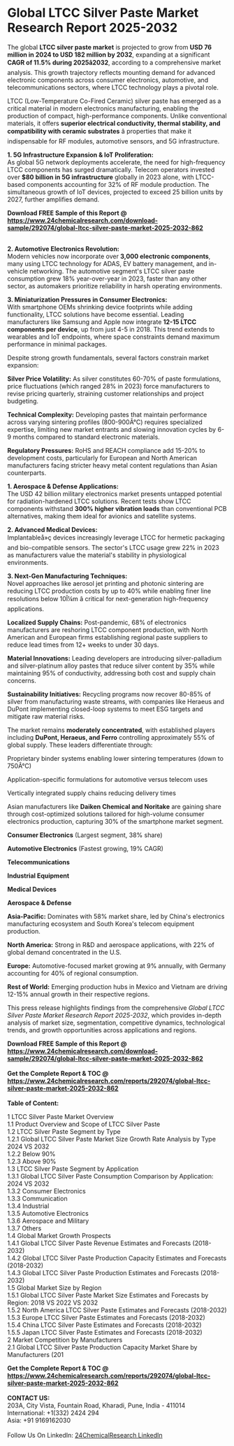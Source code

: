 <h1>Global LTCC Silver Paste Market Research Report 2025-2032</h1><p>The global <strong>LTCC silver paste market</strong> is projected to grow from <strong>USD 76 million in 2024 to USD 182 million by 2032</strong>, expanding at a significant <strong>CAGR of 11.5% during 2025â2032</strong>, according to a comprehensive market analysis. This growth trajectory reflects mounting demand for advanced electronic components across consumer electronics, automotive, and telecommunications sectors, where LTCC technology plays a pivotal role.</p><p>LTCC (Low-Temperature Co-Fired Ceramic) silver paste has emerged as a critical material in modern electronics manufacturing, enabling the production of compact, high-performance components. Unlike conventional materials, it offers <strong>superior electrical conductivity, thermal stability, and compatibility with ceramic substrates</strong> â properties that make it indispensable for RF modules, automotive sensors, and 5G infrastructure.</p><p><strong>1. 5G Infrastructure Expansion &amp; IoT Proliferation:</strong><br>
As global 5G network deployments accelerate, the need for high-frequency LTCC components has surged dramatically. Telecom operators invested over <strong>$80 billion in 5G infrastructure</strong> globally in 2023 alone, with LTCC-based components accounting for 32% of RF module production. The simultaneous growth of IoT devices, projected to exceed 25 billion units by 2027, further amplifies demand.</p><div><b>Download FREE Sample of this Report @ 
            <a href="https://www.24chemicalresearch.com/download-sample/292074/global-ltcc-silver-paste-market-2025-2032-862">
            https://www.24chemicalresearch.com/download-sample/292074/global-ltcc-silver-paste-market-2025-2032-862</a></b></div><br><p><strong>2. Automotive Electronics Revolution:</strong><br>
Modern vehicles now incorporate over <strong>3,000 electronic components</strong>, many using LTCC technology for ADAS, EV battery management, and in-vehicle networking. The automotive segment's LTCC silver paste consumption grew 18% year-over-year in 2023, faster than any other sector, as automakers prioritize reliability in harsh operating environments.</p><p><strong>3. Miniaturization Pressures in Consumer Electronics:</strong><br>
With smartphone OEMs shrinking device footprints while adding functionality, LTCC solutions have become essential. Leading manufacturers like Samsung and Apple now integrate <strong>12-15 LTCC components per device</strong>, up from just 4-5 in 2018. This trend extends to wearables and IoT endpoints, where space constraints demand maximum performance in minimal packages.</p><p>Despite strong growth fundamentals, several factors constrain market expansion:</p><p><strong>Silver Price Volatility:</strong> As silver constitutes 60-70% of paste formulations, price fluctuations (which ranged 28% in 2023) force manufacturers to revise pricing quarterly, straining customer relationships and project budgeting.</p><p><strong>Technical Complexity:</strong> Developing pastes that maintain performance across varying sintering profiles (800-900Â°C) requires specialized expertise, limiting new market entrants and slowing innovation cycles by 6-9 months compared to standard electronic materials.</p><p><strong>Regulatory Pressures:</strong> RoHS and REACH compliance add 15-20% to development costs, particularly for European and North American manufacturers facing stricter heavy metal content regulations than Asian counterparts.</p><p><strong>1. Aerospace &amp; Defense Applications:</strong><br>
The USD 42 billion military electronics market presents untapped potential for radiation-hardened LTCC solutions. Recent tests show LTCC components withstand <strong>300% higher vibration loads</strong> than conventional PCB alternatives, making them ideal for avionics and satellite systems.</p><p><strong>2. Advanced Medical Devices:</strong><br>
Implantableå»ç devices increasingly leverage LTCC for hermetic packaging and bio-compatible sensors. The sector's LTCC usage grew 22% in 2023 as manufacturers value the material's stability in physiological environments.</p><p><strong>3. Next-Gen Manufacturing Techniques:</strong><br>
Novel approaches like aerosol jet printing and photonic sintering are reducing LTCC production costs by up to 40% while enabling finer line resolutions below 10Î¼m â critical for next-generation high-frequency applications.</p><p><strong>Localized Supply Chains:</strong> Post-pandemic, 68% of electronics manufacturers are reshoring LTCC component production, with North American and European firms establishing regional paste suppliers to reduce lead times from 12+ weeks to under 30 days.</p><p><strong>Material Innovations:</strong> Leading developers are introducing silver-palladium and silver-platinum alloy pastes that reduce silver content by 35% while maintaining 95% of conductivity, addressing both cost and supply chain concerns.</p><p><strong>Sustainability Initiatives:</strong> Recycling programs now recover 80-85% of silver from manufacturing waste streams, with companies like Heraeus and DuPont implementing closed-loop systems to meet ESG targets and mitigate raw material risks.</p><p>The market remains <strong>moderately concentrated</strong>, with established players including <strong>DuPont, Heraeus, and Ferro</strong> controlling approximately 55% of global supply. These leaders differentiate through:</p><p>Proprietary binder systems enabling lower sintering temperatures (down to 750Â°C)</p><p>Application-specific formulations for automotive versus telecom uses</p><p>Vertically integrated supply chains reducing delivery times</p><p>Asian manufacturers like <strong>Daiken Chemical and Noritake</strong> are gaining share through cost-optimized solutions tailored for high-volume consumer electronics production, capturing 30% of the smartphone market segment.</p><p><strong>Consumer Electronics</strong> (Largest segment, 38% share)</p><p><strong>Automotive Electronics</strong> (Fastest growing, 19% CAGR)</p><p><strong>Telecommunications</strong></p><p><strong>Industrial Equipment</strong></p><p><strong>Medical Devices</strong></p><p><strong>Aerospace &amp; Defense</strong></p><p><strong>Asia-Pacific:</strong> Dominates with 58% market share, led by China's electronics manufacturing ecosystem and South Korea's telecom equipment production.</p><p><strong>North America:</strong> Strong in R&amp;D and aerospace applications, with 22% of global demand concentrated in the U.S.</p><p><strong>Europe:</strong> Automotive-focused market growing at 9% annually, with Germany accounting for 40% of regional consumption.</p><p><strong>Rest of World:</strong> Emerging production hubs in Mexico and Vietnam are driving 12-15% annual growth in their respective regions.</p><p>This press release highlights findings from the comprehensive <em>Global LTCC Silver Paste Market Research Report 2025-2032</em>, which provides in-depth analysis of market size, segmentation, competitive dynamics, technological trends, and growth opportunities across applications and regions.</p><div><b>Download FREE Sample of this Report @ 
            <a href="https://www.24chemicalresearch.com/download-sample/292074/global-ltcc-silver-paste-market-2025-2032-862">
            https://www.24chemicalresearch.com/download-sample/292074/global-ltcc-silver-paste-market-2025-2032-862</a></b></div><br><div><b>Get the Complete Report & TOC @ 
            <a href="https://www.24chemicalresearch.com/reports/292074/global-ltcc-silver-paste-market-2025-2032-862">
            https://www.24chemicalresearch.com/reports/292074/global-ltcc-silver-paste-market-2025-2032-862</a></b></div><br>
            <b>Table of Content:</b><p>1 LTCC Silver Paste Market Overview<br />
    1.1 Product Overview and Scope of LTCC Silver Paste<br />
    1.2 LTCC Silver Paste Segment by Type<br />
        1.2.1 Global LTCC Silver Paste Market Size Growth Rate Analysis by Type 2024 VS 2032<br />
        1.2.2 Below 90%<br />
        1.2.3 Above 90%<br />
    1.3 LTCC Silver Paste Segment by Application<br />
        1.3.1 Global LTCC Silver Paste Consumption Comparison by Application: 2024 VS 2032<br />
        1.3.2 Consumer Electronics<br />
        1.3.3 Communication<br />
        1.3.4 Industrial<br />
        1.3.5 Automotive Electronics<br />
        1.3.6 Aerospace and Military<br />
        1.3.7 Others<br />
    1.4 Global Market Growth Prospects<br />
        1.4.1 Global LTCC Silver Paste Revenue Estimates and Forecasts (2018-2032)<br />
        1.4.2 Global LTCC Silver Paste Production Capacity Estimates and Forecasts (2018-2032)<br />
        1.4.3 Global LTCC Silver Paste Production Estimates and Forecasts (2018-2032)<br />
    1.5 Global Market Size by Region<br />
        1.5.1 Global LTCC Silver Paste Market Size Estimates and Forecasts by Region: 2018 VS 2022 VS 2032<br />
        1.5.2 North America LTCC Silver Paste Estimates and Forecasts (2018-2032)<br />
        1.5.3 Europe LTCC Silver Paste Estimates and Forecasts (2018-2032)<br />
        1.5.4 China LTCC Silver Paste Estimates and Forecasts (2018-2032)<br />
        1.5.5 Japan LTCC Silver Paste Estimates and Forecasts (2018-2032)<br />
2 Market Competition by Manufacturers<br />
    2.1 Global LTCC Silver Paste Production Capacity Market Share by Manufacturers (201</p><div><b>Get the Complete Report & TOC @ 
            <a href="https://www.24chemicalresearch.com/reports/292074/global-ltcc-silver-paste-market-2025-2032-862">
            https://www.24chemicalresearch.com/reports/292074/global-ltcc-silver-paste-market-2025-2032-862</a></b></div><br><b>CONTACT US:</b><br>
            203A, City Vista, Fountain Road, Kharadi, Pune, India - 411014<br>
            International: +1(332) 2424 294<br>
            Asia: +91 9169162030 <br><br>
            Follow Us On LinkedIn: <a href="https://www.linkedin.com/company/24chemicalresearch/">24ChemicalResearch LinkedIn</a>